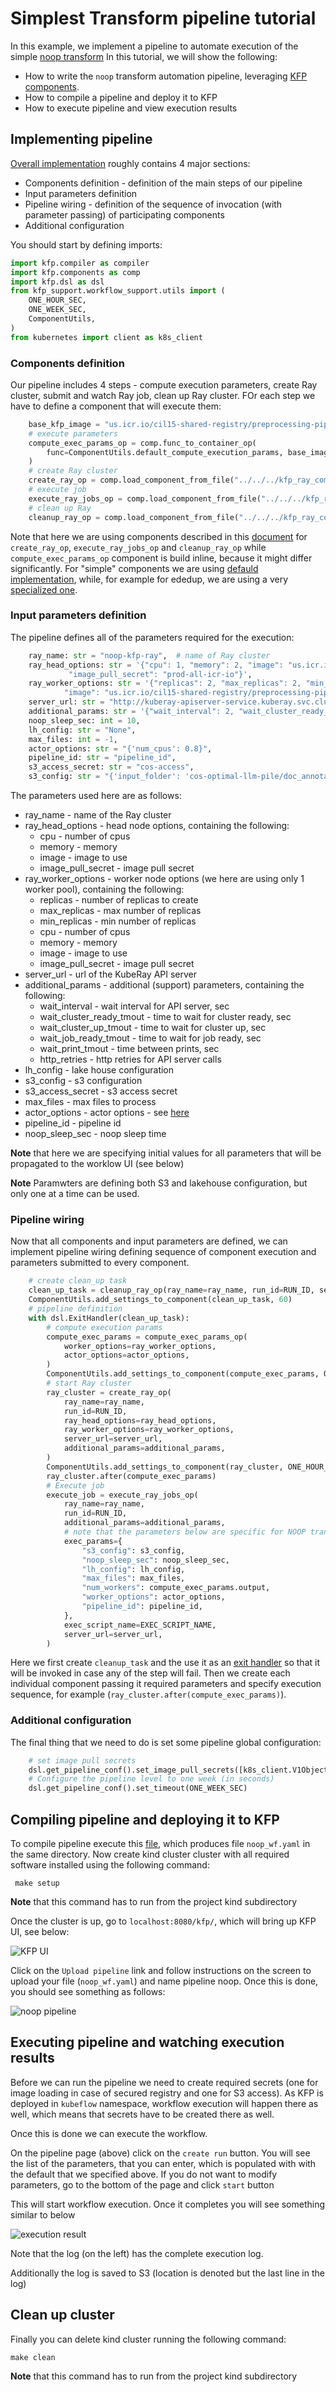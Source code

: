# Simplest Transform pipeline tutorial

In this example, we implement a pipeline to automate execution of the simple 
[noop transform](../../data-processing-lib/doc/simplest-transform-tutorial.md)
In this tutorial, we will show the following:

* How to write the `noop` transform automation pipeline, leveraging [KFP components](../kfp_ray_components/README.md).
* How to compile a pipeline and deploy it to KFP
* How to execute pipeline and view execution results

## Implementing pipeline

[Overall implementation](../transform_workflows/universal/noop/noop_wf.py) roughly contains 4 major sections:

* Components definition - definition of the main steps of our pipeline
* Input parameters definition 
* Pipeline wiring - definition of the sequence of invocation (with parameter passing) of participating components
* Additional configuration

You should start by defining imports:

```python
import kfp.compiler as compiler
import kfp.components as comp
import kfp.dsl as dsl
from kfp_support.workflow_support.utils import (
    ONE_HOUR_SEC,
    ONE_WEEK_SEC,
    ComponentUtils,
)
from kubernetes import client as k8s_client
```

### Components definition

Our pipeline includes 4 steps - compute execution parameters, create Ray cluster, submit and watch Ray job, clean up 
Ray cluster. FOr each step we have to define a component that will execute them:

```python
    base_kfp_image = "us.icr.io/cil15-shared-registry/preprocessing-pipelines/kfp-data-processing:0.0.1"
    # execute parameters
    compute_exec_params_op = comp.func_to_container_op(
        func=ComponentUtils.default_compute_execution_params, base_image=base_kfp_image
    )
    # create Ray cluster
    create_ray_op = comp.load_component_from_file("../../../kfp_ray_components/createRayComponent.yaml")
    # execute job
    execute_ray_jobs_op = comp.load_component_from_file("../../../kfp_ray_components/executeRayJobComponent.yaml")
    # clean up Ray
    cleanup_ray_op = comp.load_component_from_file("../../../kfp_ray_components/cleanupRayComponent.yaml")
```
Note that here we are using components described in this [document](../kfp_ray_components/README.md) for `create_ray_op`, 
`execute_ray_jobs_op` and `cleanup_ray_op`  while `compute_exec_params_op` component is build inline, because it might
differ significantly. For "simple" components we are using [defauld implementation](../kfp_support_lib/src/kfp_support/workflow_support/utils/workflow_utils.py),
while, for example for ededup, we are using a very [specialized one](../transform_workflows/universal/ededup/src/ededup_compute_execution_params.py).

### Input parameters definition

The pipeline defines all of the parameters required for the execution:

```python
    ray_name: str = "noop-kfp-ray",  # name of Ray cluster
    ray_head_options: str = '{"cpu": 1, "memory": 2, "image": "us.icr.io/cil15-shared-registry/preprocessing-pipelines/noop:guftest",\
             "image_pull_secret": "prod-all-icr-io"}',
    ray_worker_options: str = '{"replicas": 2, "max_replicas": 2, "min_replicas": 2, "cpu": 2, "memory": 4, "image_pull_secret": "prod-all-icr-io",\
            "image": "us.icr.io/cil15-shared-registry/preprocessing-pipelines/noop:guftest"}',
    server_url: str = "http://kuberay-apiserver-service.kuberay.svc.cluster.local:8888",
    additional_params: str = '{"wait_interval": 2, "wait_cluster_ready_tmout": 400, "wait_cluster_up_tmout": 300, "wait_job_ready_tmout": 400, "wait_print_tmout": 30, "http_retries": 5}',
    noop_sleep_sec: int = 10,
    lh_config: str = "None",
    max_files: int = -1,
    actor_options: str = "{'num_cpus': 0.8}",
    pipeline_id: str = "pipeline_id",
    s3_access_secret: str = "cos-access",
    s3_config: str = "{'input_folder': 'cos-optimal-llm-pile/doc_annotation_test/input/noop_small/', 'output_folder': 'cos-optimal-llm-pile/doc_annotation_test/output_noop_guf/'}",
```

The parameters used here are as follows:

* ray_name - name of the Ray cluster
* ray_head_options - head node options, containing the following:
  * cpu - number of cpus
  * memory - memory
  * image - image to use
  * image_pull_secret - image pull secret
* ray_worker_options - worker node options (we here are using only 1 worker pool), containing the following:
  * replicas - number of replicas to create
  * max_replicas - max number of replicas
  * min_replicas - min number of replicas
  * cpu - number of cpus
  * memory - memory
  * image - image to use
  * image_pull_secret - image pull secret
* server_url - url of the KubeRay API server
* additional_params - additional (support) parameters, containing the following:
  * wait_interval - wait interval for API server, sec
  * wait_cluster_ready_tmout - time to wait for cluster ready, sec
  * wait_cluster_up_tmout - time to wait for cluster up, sec
  * wait_job_ready_tmout - time to wait for job ready, sec
  * wait_print_tmout - time between prints, sec
  * http_retries - http retries for API server calls
* lh_config - lake house configuration
* s3_config - s3 configuration
* s3_access_secret - s3 access secret
* max_files - max files to process
* actor_options - actor options - see [here](../../data-processing-lib/doc/launcher-options.md)
* pipeline_id - pipeline id
* noop_sleep_sec - noop sleep time

**Note** that here we are specifying initial values for all parameters that will be propagated to the worklow UI
(see below)

**Note** Paramwters are defining both S3 and lakehouse configuration, but only one at a time can be used.

### Pipeline wiring

Now that all components and input parameters are defined, we can implement pipeline wiring defining sequence of 
component execution and parameters submitted to every component.

```python
    # create clean_up task
    clean_up_task = cleanup_ray_op(ray_name=ray_name, run_id=RUN_ID, server_url=server_url)
    ComponentUtils.add_settings_to_component(clean_up_task, 60)
    # pipeline definition
    with dsl.ExitHandler(clean_up_task):
        # compute execution params
        compute_exec_params = compute_exec_params_op(
            worker_options=ray_worker_options,
            actor_options=actor_options,
        )
        ComponentUtils.add_settings_to_component(compute_exec_params, ONE_HOUR_SEC * 2)
        # start Ray cluster
        ray_cluster = create_ray_op(
            ray_name=ray_name,
            run_id=RUN_ID,
            ray_head_options=ray_head_options,
            ray_worker_options=ray_worker_options,
            server_url=server_url,
            additional_params=additional_params,
        )
        ComponentUtils.add_settings_to_component(ray_cluster, ONE_HOUR_SEC * 2)
        ray_cluster.after(compute_exec_params)
        # Execute job
        execute_job = execute_ray_jobs_op(
            ray_name=ray_name,
            run_id=RUN_ID,
            additional_params=additional_params,
            # note that the parameters below are specific for NOOP transform
            exec_params={
                "s3_config": s3_config,
                "noop_sleep_sec": noop_sleep_sec,
                "lh_config": lh_config,
                "max_files": max_files,
                "num_workers": compute_exec_params.output,
                "worker_options": actor_options,
                "pipeline_id": pipeline_id,
            },
            exec_script_name=EXEC_SCRIPT_NAME,
            server_url=server_url,
        )
```

Here we first create `cleanup_task` and the use it as an 
[exit handler](https://www.kubeflow.org/docs/components/pipelines/v2/pipelines/control-flow/) so that it will be invoked
in case any of the step will fail.
Then we create each individual component passing it required parameters and specify execution sequence, for example
(`ray_cluster.after(compute_exec_params)`).

### Additional configuration

The final thing that we need to do is set some pipeline global configuration:

```python
    # set image pull secrets
    dsl.get_pipeline_conf().set_image_pull_secrets([k8s_client.V1ObjectReference(name="prod-all-icr-io")])
    # Configure the pipeline level to one week (in seconds)
    dsl.get_pipeline_conf().set_timeout(ONE_WEEK_SEC)
```

## Compiling pipeline and deploying it to KFP

To compile pipeline execute this [file](../transform_workflows/universal/noop/noop_wf.py), which produces file `noop_wf.yaml`
in the same directory. Now create kind cluster cluster with all required software installed using the following command: 

````shell
 make setup
````
**Note** that this command has to run from the project kind subdirectory

Once the cluster is up, go to `localhost:8080/kfp/`, which will bring up KFP UI, see below:

![KFP UI](kfp_ui.png)

Click on the `Upload pipeline` link and follow instructions on the screen to upload your file (`noop_wf.yaml`) and
name pipeline noop. Once this is done, you should see something as follows:

![noop pipeline](noop_pipeline.png)

## Executing pipeline and watching execution results

Before we can run the pipeline we need to create required secrets (one for image loading in case of secured 
registry and one for S3 access). As KFP is deployed in `kubeflow` namespace, workflow execution will happen
there as well, which means that secrets have to be created there as well.

Once this is done we can execute the workflow. 

On the pipeline page (above) click on the `create run` button. You will see the list of the parameters, that you
can enter, which is populated with with the default that we specified above. If you do not want to modify parameters,
go to the bottom of the page and click `start` button

This will start workflow execution. Once it completes you will see something similar to below 

![execution result](execution_result.png)

Note that the log (on the left) has the complete execution log.

Additionally the log is saved to S3 (location is denoted but the last line in the log)

## Clean up cluster

Finally you can delete kind cluster running the following command:

```Shell
make clean
```

**Note** that this command has to run from the project kind subdirectory
